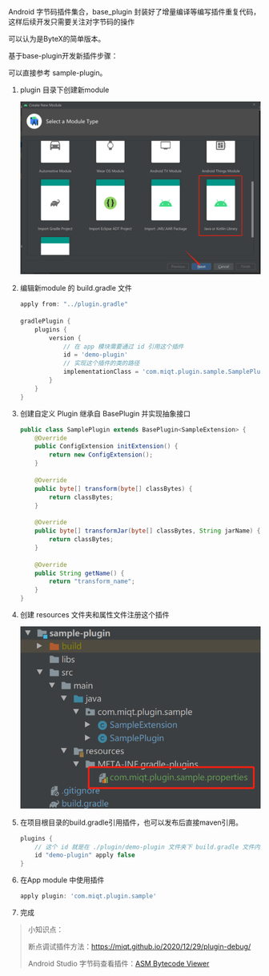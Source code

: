 Android 字节码插件集合，base_plugin 封装好了增量编译等编写插件重复代码，这样后续开发只需要关注对字节码的操作

可以认为是ByteX的简单版本。

基于base-plugin开发新插件步骤：

可以直接参考 sample-plugin。

1. plugin 目录下创建新module

   ![image-20210119111706251](./images/image-20210119111706251.png)

2. 编辑新module 的 build.gradle 文件

   ```groovy
   apply from: "../plugin.gradle"
   
   gradlePlugin {
       plugins {
           version {
               // 在 app 模块需要通过 id 引用这个插件
               id = 'demo-plugin'
               // 实现这个插件的类的路径
               implementationClass = 'com.miqt.plugin.sample.SamplePlugin'
           }
       }
   }
   ```

3. 创建自定义 Plugin 继承自 BasePlugin 并实现抽象接口

   ```java
   public class SamplePlugin extends BasePlugin<SampleExtension> {
       @Override
       public ConfigExtension initExtension() {
           return new ConfigExtension();
       }
   
       @Override
       public byte[] transform(byte[] classBytes) {
           return classBytes;
       }
   
       @Override
       public byte[] transformJar(byte[] classBytes, String jarName) {
           return classBytes;
       }
   
       @Override
       public String getName() {
           return "transform_name";
       }
   }
   ```

4. 创建 resources 文件夹和属性文件注册这个插件

   ![image-20210119112443231](./images/image-20210119112443231.png)

5. 在项目根目录的build.gradle引用插件，也可以发布后直接maven引用。

   ```groovy
   plugins {
       // 这个 id 就是在 ./plugin/demo-plugin 文件夹下 build.gradle 文件内定义的id
       id "demo-plugin" apply false
   }
   ```

6. 在App module 中使用插件

   ```groovy
   apply plugin: 'com.miqt.plugin.sample'
   ```

7. 完成

> 小知识点：
>
> 断点调试插件方法：https://miqt.github.io/2020/12/29/plugin-debug/
>
> Android Studio 字节码查看插件：[ASM Bytecode Viewer](https://plugins.jetbrains.com/plugin/14860-asm-bytecode-viewer-support-kotlin)

